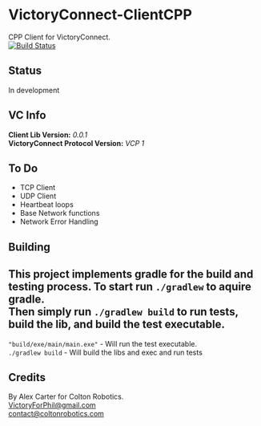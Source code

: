 # VictoryConnect-ClientCPP
CPP Client for VictoryConnect.    
[![Build Status](https://travis-ci.org/ElectroTitans/VictoryConnect-ClientCPP.svg?branch=master)](https://travis-ci.org/ElectroTitans/VictoryConnect-ClientCPP)
## Status
In development

## VC Info
**Client Lib Version:** *0.0.1*   
**VictoryConnect Protocol Version:** *VCP 1*   

## To Do
- TCP Client
- UDP Client
- Heartbeat loops
- Base Network functions
- Network Error Handling

## Building

This project implements gradle for the build and testing process. To start run
`./gradlew` to aquire gradle.      
Then simply run `./gradlew build` to run tests, build the lib, and build the test executable.   
-----
`"build/exe/main/main.exe"` - Will run the test executable.    
`./gradlew build` - Will build the libs and exec and run tests      

## Credits
By Alex Carter for Colton Robotics.    
VictoryForPhil@gmail.com    
contact@coltonrobotics.com    